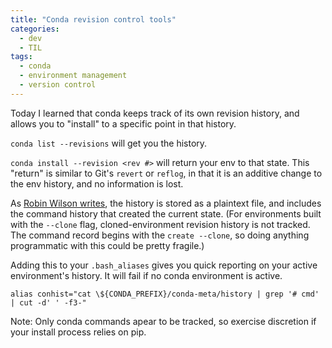 ```yaml
---
title: "Conda revision control tools"
categories:
  - dev
  - TIL
tags:
  - conda
  - environment management
  - version control
---
```


Today I learned that conda keeps track of its own revision history,
and allows you to "install" to a specific point in that history.

`conda list --revisions` will get you the history.

`conda install --revision <rev #>` will return your env to that state.
This "return" is similar to Git's `revert` or `reflog`,
in that it is an additive change to the env history,
and no information is lost.

As [Robin Wilson writes](https://blog.rtwilson.com/conda-revisions-letting-you-rollback-to-a-previous-version-of-your-environment/),
the history is stored as a plaintext file,
and includes the command history that created the current state.
(For environments built with the `--clone` flag,
cloned-environment revision history is not tracked.
The command record begins with the `create --clone`,
so doing anything programmatic with this could be pretty fragile.)

Adding this to your `.bash_aliases` gives you quick reporting on your active environment's history.
It will fail if no conda environment is active.

`alias conhist="cat \${CONDA_PREFIX}/conda-meta/history | grep '# cmd' | cut -d' ' -f3-"`

Note: Only conda commands apear to be tracked, so exercise discretion if your install process relies on pip.
